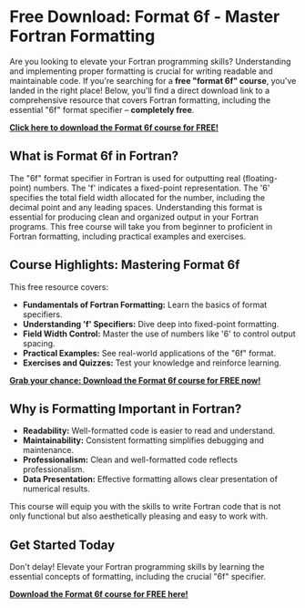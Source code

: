 # Free Download: Format 6f - Master Fortran Formatting

Are you looking to elevate your Fortran programming skills? Understanding and implementing proper formatting is crucial for writing readable and maintainable code. If you're searching for a **free "format 6f" course**, you've landed in the right place! Below, you'll find a direct download link to a comprehensive resource that covers Fortran formatting, including the essential "6f" format specifier – **completely free**.

[**Click here to download the Format 6f course for FREE!**](https://udemywork.com/format-6f)

## What is Format 6f in Fortran?

The "6f" format specifier in Fortran is used for outputting real (floating-point) numbers. The 'f' indicates a fixed-point representation. The '6' specifies the total field width allocated for the number, including the decimal point and any leading spaces. Understanding this format is essential for producing clean and organized output in your Fortran programs. This free course will take you from beginner to proficient in Fortran formatting, including practical examples and exercises.

## Course Highlights: Mastering Format 6f

This free resource covers:

*   **Fundamentals of Fortran Formatting:** Learn the basics of format specifiers.
*   **Understanding 'f' Specifiers:** Dive deep into fixed-point formatting.
*   **Field Width Control:** Master the use of numbers like '6' to control output spacing.
*   **Practical Examples:** See real-world applications of the "6f" format.
*   **Exercises and Quizzes:** Test your knowledge and reinforce learning.

[**Grab your chance: Download the Format 6f course for FREE now!**](https://udemywork.com/format-6f)

## Why is Formatting Important in Fortran?

*   **Readability:** Well-formatted code is easier to read and understand.
*   **Maintainability:** Consistent formatting simplifies debugging and maintenance.
*   **Professionalism:** Clean and well-formatted code reflects professionalism.
*   **Data Presentation:** Effective formatting allows clear presentation of numerical results.

This course will equip you with the skills to write Fortran code that is not only functional but also aesthetically pleasing and easy to work with.

## Get Started Today

Don't delay! Elevate your Fortran programming skills by learning the essential concepts of formatting, including the crucial "6f" specifier.

**[Download the Format 6f course for FREE here!](https://udemywork.com/format-6f)**
